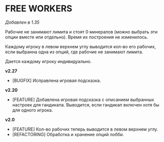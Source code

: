 # FREE WORKERS

*Добавлен в 1.35*

Рабочие не занимают лимита и стоят 0 минералов (можно выбрать эти опции вместе или отдельно). Время их построения не изменилось.

Каждому игроку в левом верхнем углу выводится кол-во его рабочих, если выбранна одна из опций, где рабочие не занимают лимита.

Дается каждому игроку индивидуально.

**v2.27**

* [BUGFIX] Исправлена игровая подсказка.

**v2.20**

* [FEATURE] Добавлена игровая подсказка с описанием выбранных настроек для гандикапа. Выводится, если гандикап включен хотя бы для одного игрока.

**v2.0**

* [FEATURE] Кол-во рабочих теперь выводится в левом верхнем углу.
* [REFACTORING] Обработка и хранение опций лобби.
